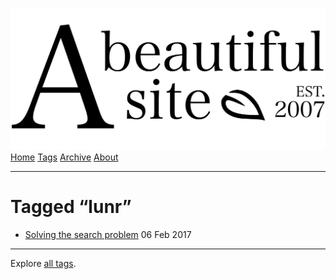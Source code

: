 <a href="../../index.html" class="header-link"><img src="../../images/logos/wordmark.svg" alt="A Beautiful Site" class="wordmark" /></a> <a href="../../index.html" class="nav-item">Home</a> <a href="../index.html" class="nav-item">Tags</a> <a href="../../posts/index.html" class="nav-item">Archive</a> <a href="../../about/index.html" class="nav-item">About</a>

------------------------------------------------------------------------

Tagged “lunr”
=============

-   <a href="../../posts/solving-the-search-problem/index.html" class="post-list-item-link">Solving the search problem</a> 06 Feb 2017

------------------------------------------------------------------------

Explore [all tags](../index.html).
